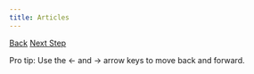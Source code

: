 ```yaml
---
title: Articles
---
```


<a id="prev" class="btn btn-basic" href="{% link _docs/lambdagems.md %}">Back</a>
<a id="next" class="btn btn-primary" href="{% link reference.md %}">Next Step</a>
<p class="keyboard-tip">Pro tip: Use the <- and -> arrow keys to move back and forward.</p>
